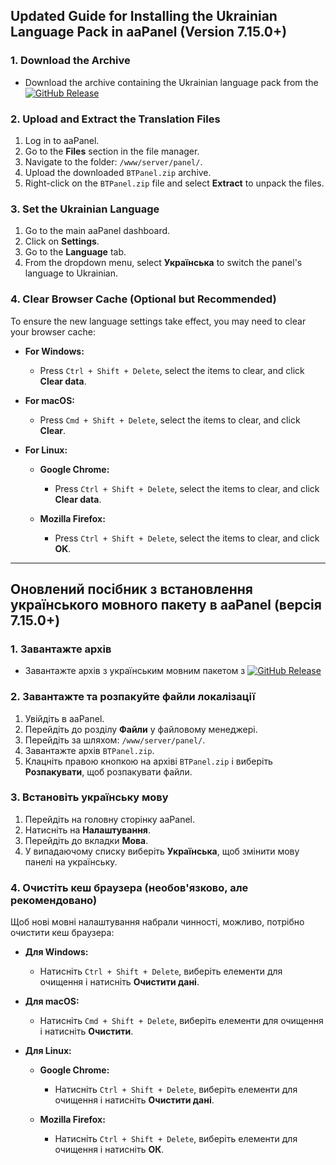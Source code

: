 ## Updated Guide for Installing the Ukrainian Language Pack in aaPanel (Version 7.15.0+)

### 1. Download the Archive
- Download the archive containing the Ukrainian language pack from the [![GitHub Release](https://img.shields.io/github/v/release/Vova-Bob/aaPanel---Ukrainian-Language-pak?display_name=release&label=Release)](https://github.com/Vova-Bob/aaPanel---Ukrainian-Language-pak/releases/latest)

### 2. Upload and Extract the Translation Files
1. Log in to aaPanel.
2. Go to the **Files** section in the file manager.
3. Navigate to the folder: `/www/server/panel/`.
4. Upload the downloaded `BTPanel.zip` archive.
5. Right-click on the `BTPanel.zip` file and select **Extract** to unpack the files.

### 3. Set the Ukrainian Language
1. Go to the main aaPanel dashboard.
2. Click on **Settings**.
3. Go to the **Language** tab.
4. From the dropdown menu, select **Українська** to switch the panel's language to Ukrainian.

### 4. Clear Browser Cache (Optional but Recommended)
To ensure the new language settings take effect, you may need to clear your browser cache:

- **For Windows:**
  - Press `Ctrl + Shift + Delete`, select the items to clear, and click **Clear data**.

- **For macOS:**
  - Press `Cmd + Shift + Delete`, select the items to clear, and click **Clear**.

- **For Linux:**
  - **Google Chrome:**
    - Press `Ctrl + Shift + Delete`, select the items to clear, and click **Clear data**.
  
  - **Mozilla Firefox:**
    - Press `Ctrl + Shift + Delete`, select the items to clear, and click **OK**.

---

## Оновлений посібник з встановлення українського мовного пакету в aaPanel (версія 7.15.0+)

### 1. Завантажте архів
- Завантажте архів з українським мовним пакетом з [![GitHub Release](https://img.shields.io/github/v/release/Vova-Bob/aaPanel---Ukrainian-Language-pak?display_name=release&label=Release)](https://github.com/Vova-Bob/aaPanel---Ukrainian-Language-pak/releases/latest)

### 2. Завантажте та розпакуйте файли локалізації
1. Увійдіть в aaPanel.
2. Перейдіть до розділу **Файли** у файловому менеджері.
3. Перейдіть за шляхом: `/www/server/panel/`.
4. Завантажте архів `BTPanel.zip`.
5. Клацніть правою кнопкою на архіві `BTPanel.zip` і виберіть **Розпакувати**, щоб розпакувати файли.

### 3. Встановіть українську мову
1. Перейдіть на головну сторінку aaPanel.
2. Натисніть на **Налаштування**.
3. Перейдіть до вкладки **Мова**.
4. У випадаючому списку виберіть **Українська**, щоб змінити мову панелі на українську.

### 4. Очистіть кеш браузера (необов'язково, але рекомендовано)
Щоб нові мовні налаштування набрали чинності, можливо, потрібно очистити кеш браузера:

- **Для Windows:**
  - Натисніть `Ctrl + Shift + Delete`, виберіть елементи для очищення і натисніть **Очистити дані**.

- **Для macOS:**
  - Натисніть `Cmd + Shift + Delete`, виберіть елементи для очищення і натисніть **Очистити**.

- **Для Linux:**
  - **Google Chrome:**
    - Натисніть `Ctrl + Shift + Delete`, виберіть елементи для очищення і натисніть **Очистити дані**.
  
  - **Mozilla Firefox:**
    - Натисніть `Ctrl + Shift + Delete`, виберіть елементи для очищення і натисніть **ОК**.


